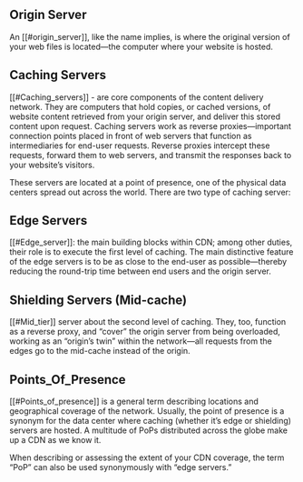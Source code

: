 ## Origin Server
An [[#origin_server]], like the name implies, is where the original version of your web files is located—the computer where your website is hosted.

## Caching Servers
[[#Caching_servers]] - are core components of the content delivery network. They are computers that hold copies, or cached versions, of website content retrieved from your origin server, and deliver this stored content upon request. Caching servers work as reverse proxies—important connection points placed in front of web servers that function as intermediaries for end-user requests. Reverse proxies intercept these requests, forward them to web servers, and transmit the responses back to your website’s visitors.

These servers are located at a point of presence, one of the physical data centers spread out across the world. There are two type of caching server:

## Edge Servers
[[#Edge_server]]: the main building blocks within CDN; among other duties, their role is to execute the first level of caching. The main distinctive feature of the edge servers is to be as close to the end-user as possible—thereby reducing the round-trip time between end users and the origin server.


## Shielding Servers (Mid-cache) 
[[#Mid_tier]] server about the second level of caching. They, too, function as a reverse proxy, and “cover” the origin server from being overloaded, working as an “origin’s twin” within the network—all requests from the edges go to the mid-cache instead of the origin.

## Points_Of_Presence
[[#Points_of_presence]] is a general term describing locations and geographical coverage of the network. Usually, the point of presence is a synonym for the data center where caching (whether it’s edge or shielding) servers are hosted. A multitude of PoPs distributed across the globe make up a CDN as we know it.

When describing or assessing the extent of your CDN coverage, the term “PoP” can also be used synonymously with “edge servers.”
